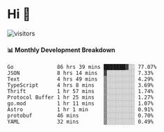 # Hi 👋
 
![visitors](https://visitor-badge.glitch.me/badge?page_id=sorcererxw.sorcererx)

#### 📊 Monthly Development Breakdown

<!--START_SECTION:waka-->
```text
Go              86 hrs 39 mins ███████▓░░ 77.07%
JSON            8 hrs 14 mins  ▓░░░░░░░░░ 7.33%
Text            4 hrs 49 mins  ▒░░░░░░░░░ 4.29%
TypeScript      4 hrs 8 mins   ▒░░░░░░░░░ 3.69%
Thrift          1 hr 57 mins   ▒░░░░░░░░░ 1.74%
Protocol Buffer 1 hr 25 mins   ▒░░░░░░░░░ 1.27%
go.mod          1 hr 11 mins   ▒░░░░░░░░░ 1.07%
Astro           1 hr 1 min     ▒░░░░░░░░░ 0.91%
protobuf        46 mins        ▒░░░░░░░░░ 0.70%
YAML            32 mins        ▒░░░░░░░░░ 0.49%
```
<!--END_SECTION:waka-->
